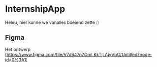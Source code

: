 # InternshipApp

Heleu, hier kunne we vanalles boeiend zette :)

## Figma

Het ontwerp [https://www.figma.com/file/V7d647n7OmLKkTjLAjyVbO/Untitled?node-id=0%3A1]
